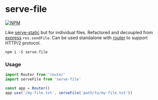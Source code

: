 # serve-file

[![NPM](https://nodei.co/npm/serve-file.png?stars=true&downloads=true)](https://nodei.co/npm/serve-file/)

Like [serve-static](https://npmjs.com/package/serve-static) but for individual files. Refactored and decoupled from [express](https://npmjs.com/package/express) `res.sendFile`. Can be used standalone with [router](https://npmjs.com/package/router) to support HTTP/2 protocol.

`npm i -S serve-file`


### Usage


```js
import Router from 'router'
import serveFile from 'serve-file'

const app = Router()
app.use('/my-file.txt', serveFile('path/to/my-file.txt'))
```
